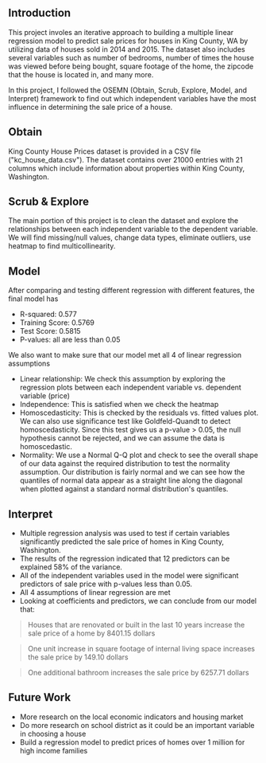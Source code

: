 ## Introduction
This project involes an iterative approach to building a multiple linear regression model to predict sale prices for houses in King County, WA by utilizing data of houses sold in 2014 and 2015. The dataset also includes several variables such as number of bedrooms, number of times the house was viewed before being bought, square footage of the home, the zipcode that the house is located in, and many more.

In this project, I followed the OSEMN (Obtain, Scrub, Explore, Model, and Interpret) framework to find out which independent variables have the most influence in determining the sale price of a house.

## Obtain
King County House Prices dataset is provided in a CSV file ("kc_house_data.csv"). The dataset contains over 21000 entries with 21 columns which include information about properties within King County, Washington.

## Scrub & Explore
The main portion of this project is to clean the dataset and explore the relationships between each independent variable to the dependent variable. We will find missing/null values, change data types, eliminate outliers, use heatmap to find multicollinearity.

## Model
After comparing and testing different regression with different features, the final model has
* R-squared:  0.577
* Training Score:  0.5769
* Test Score: 0.5815
* P-values: all are less than 0.05

We also want to make sure that our model met all 4 of linear regression assumptions
* Linear relationship: We check this assumption by exploring the regression plots between each independent variable vs. dependent variable (price)
* Independence: This is satisfied when we check the heatmap
* Homoscedasticity: This is checked by the residuals vs. fitted values plot. We can also use significance test like Goldfeld-Quandt to detect homoscedasticity. Since this test gives us a p-value > 0.05, the null hypothesis cannot be rejected, and we can assume the data is homoscedastic.
* Normality: We use a Normal Q-Q plot and check to see the overall shape of our data against the required distribution to test the normality assumption. Our distribution is fairly normal and we can see how the quantiles of normal data appear as a straight line along the diagonal when plotted against a standard normal distribution's quantiles.

## Interpret

* Multiple regression analysis was used to test if certain variables significantly predicted the sale price of homes in King County, Washington. 
* The results of the regression indicated that 12 predictors can be explained 58% of the variance. 
* All of the independent variables used in the model were significant predictors of sale price with p-values less than 0.05. 
* All 4 assumptions of linear regression are met
* Looking at coefficients and predictors, we can conclude from our model that:

>Houses that are renovated or built in the last 10 years increase the sale price of a home by 8401.15 dollars

>One unit increase in square footage of internal living space increases the sale price by 149.10 dollars

>One additional bathroom increases the sale price by 6257.71 dollars

## Future Work
* More research on the local economic indicators and housing market
* Do more research on school district as it could be an important variable in choosing a house
* Build a regression model to predict prices of homes over 1 million for high income families

